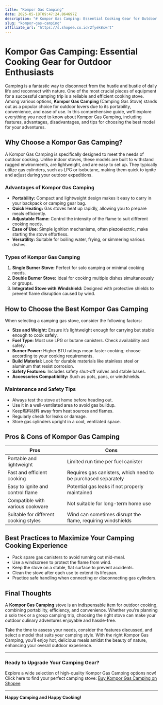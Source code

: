 ```yaml
---
title: "Kompor Gas Camping"
date: 2025-05-18T09:47:24.864697Z
description: "# Kompor Gas Camping: Essential Cooking Gear for Outdoor Enthusiasts..."
slug: "kompor-gas-camping"
affiliate_url: "https://s.shopee.co.id/2fyekBxvrt"
---
```

# Kompor Gas Camping: Essential Cooking Gear for Outdoor Enthusiasts

Camping is a fantastic way to disconnect from the hustle and bustle of daily life and reconnect with nature. One of the most crucial pieces of equipment for a successful camping trip is a reliable and efficient cooking stove. Among various options, **Kompor Gas Camping** (Camping Gas Stove) stands out as a popular choice for outdoor lovers due to its portability, convenience, and ease of use. In this comprehensive guide, we’ll explore everything you need to know about Kompor Gas Camping, including features, advantages, disadvantages, and tips for choosing the best model for your adventures.

## Why Choose a Kompor Gas Camping?

A Kompor Gas Camping is specifically designed to meet the needs of outdoor cooking. Unlike indoor stoves, these models are built to withstand rugged environments, are lightweight, and are easy to set up. They typically utilize gas cylinders, such as LPG or isobutane, making them quick to ignite and adjust during your outdoor expeditions.

### Advantages of Kompor Gas Camping

- **Portability:** Compact and lightweight design makes it easy to carry in your backpack or camping gear bag.
- **Quick Heating:** Gas stoves heat up rapidly, allowing you to prepare meals efficiently.
- **Adjustable Flame:** Control the intensity of the flame to suit different cooking needs.
- **Ease of Use:** Simple ignition mechanisms, often piezoelectric, make starting the stove effortless.
- **Versatility:** Suitable for boiling water, frying, or simmering various dishes.

### Types of Kompor Gas Camping

1. **Single Burner Stove:** Perfect for solo camping or minimal cooking needs.
2. **Double Burner Stove:** Ideal for cooking multiple dishes simultaneously or groups.
3. **Integrated Stove with Windshield:** Designed with protective shields to prevent flame disruption caused by wind.

## How to Choose the Best Kompor Gas Camping

When selecting a camping gas stove, consider the following factors:

- **Size and Weight:** Ensure it’s lightweight enough for carrying but stable enough to cook safely.
- **Fuel Type:** Most use LPG or butane canisters. Check availability and safety.
- **Burner Power:** Higher BTU ratings mean faster cooking; choose according to your cooking requirements.
- **Build Material:** Look for durable materials like stainless steel or aluminum that resist corrosion.
- **Safety Features:** Includes safety shut-off valves and stable bases.
- **Accessories Compatibility:** Such as pots, pans, or windshields.

### Maintenance and Safety Tips

- Always test the stove at home before heading out.
- Use it in a well-ventilated area to avoid gas buildup.
- Keep燃料材料 away from heat sources and flames.
- Regularly check for leaks or damage.
- Store gas cylinders upright in a cool, ventilated space.

## Pros & Cons of Kompor Gas Camping

| Pros                                 | Cons                                    |
|-------------------------------------|----------------------------------------|
| Portable and lightweight           | Limited run time per fuel canister   |
| Fast and efficient cooking         | Requires gas canisters, which need to be purchased separately |
| Easy to ignite and control flame   | Potential gas leaks if not properly maintained |
| Compatible with various cookware   | Not suitable for long-term home use |
| Suitable for different cooking styles | Wind can sometimes disrupt the flame, requiring windshields |

## Best Practices to Maximize Your Camping Cooking Experience

- Pack spare gas canisters to avoid running out mid-meal.
- Use a windscreen to protect the flame from wind.
- Keep the stove on a stable, flat surface to prevent accidents.
- Clean the stove after each use to extend its lifespan.
- Practice safe handling when connecting or disconnecting gas cylinders.

## Final Thoughts

A **Kompor Gas Camping** stove is an indispensable item for outdoor cooking, combining portability, efficiency, and convenience. Whether you're planning a solo trek or a group camping trip, choosing the right stove can make your outdoor culinary adventures enjoyable and hassle-free.

Take the time to assess your needs, consider the features discussed, and select a model that suits your camping style. With the right Kompor Gas Camping, you'll enjoy hot, delicious meals amidst the beauty of nature, enhancing your overall outdoor experience.

---

### Ready to Upgrade Your Camping Gear?

Explore a wide selection of high-quality Kompor Gas Camping options now! Click here to find your perfect camping stove: [Buy Kompor Gas Camping on Shopee](https://s.shopee.co.id/2fyekBxvrt)

---

**Happy Camping and Happy Cooking!**